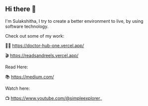 ## Hi there 👋

I'm Sulakshitha, I try to create a better environment to live, by using software technology.

Check out some of my work:

👨‍⚕ https://doctor-hub-one.vercel.app/

🎬 https://readsandreels.vercel.app/


Read Here:

📚 https://medium.com/


Watch here:

📺 https://www.youtube.com/@simpleexplorer_



